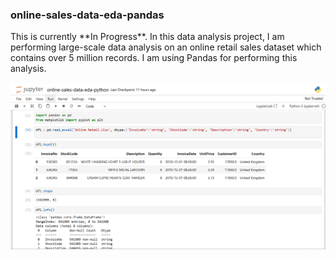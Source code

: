 ### online-sales-data-eda-pandas
<html>
  <body>
    <p>
      This is currently **In Progress**. In this data analysis project, 
            I am performing large-scale data analysis on an online retail sales dataset which contains over 5 million records. I am using 
      Pandas for performing this analysis. <br><br>
    <img src="eda_pandas.png">
    </p>
  </body>
</html>
